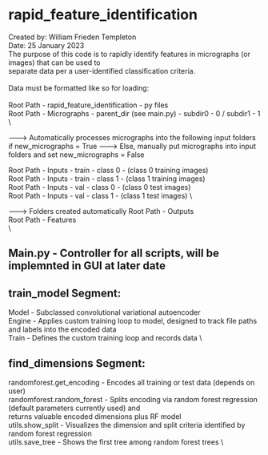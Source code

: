 # rapid_feature_identification
Created by: William Frieden Templeton \
Date: 25 January 2023 \
The purpose of this code is to rapidly identify features in micrographs (or images) that can be used to \
separate data per a user-identified classification criteria.\
\
Data must be formatted like so for loading:\
\
Root Path - rapid_feature_identification - py files \
Root Path - Micrographs - parent_dir (see main.py) - subdir0 - 0 / subdir1 - 1 \

---> Automatically processes micrographs into the following input folders if new_micrographs = True
---> Else, manually put micrographs into input folders and set new_micrographs = False

Root Path - Inputs - train - class 0 - (class 0 training images) \
Root Path - Inputs - train - class 1 - (class 1 training images) \
Root Path - Inputs - val - class 0 - (class 0 test images) \
Root Path - Inputs - val - class 1 - (class 1 test images) \

---> Folders created automatically
Root Path - Outputs \
Root Path - Features \
\
## Main.py - Controller for all scripts, will be implemnted in GUI at later date

## train_model Segment: 
Model - Subclassed convolutional variational autoencoder \
Engine - Applies custom training loop to model, designed to track file paths and labels into the encoded data \
Train - Defines the custom training loop and records data \

## find_dimensions Segment:
randomforest.get_encoding - Encodes all training or test data (depends on user) \
randomforest.random_forest - Splits encoding via random forest regression (default parameters currently used) and \
                             returns valuable encoded dimensions plus RF model \
utils.show_split - Visualizes the dimension and split criteria identified by random forest regression \
utils.save_tree - Shows the first tree among random forest trees \
